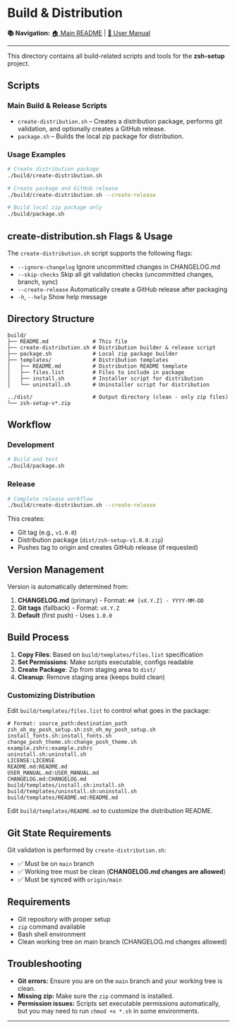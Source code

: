 # Build & Distribution

**📚 Navigation:** [🏠 Main README](../README.md) | [📖 User Manual](../USER_MANUAL.md)

---

This directory contains all build-related scripts and tools for the **zsh-setup** project.

## Scripts

### Main Build & Release Scripts

- `create-distribution.sh` – Creates a distribution package, performs git validation, and optionally creates a GitHub release.
- `package.sh` – Builds the local zip package for distribution.

### Usage Examples

```bash
# Create distribution package
./build/create-distribution.sh

# Create package and GitHub release
./build/create-distribution.sh --create-release

# Build local zip package only
./build/package.sh
```

## create-distribution.sh Flags & Usage

The `create-distribution.sh` script supports the following flags:

- `--ignore-changelog`      Ignore uncommitted changes in CHANGELOG.md
- `--skip-checks`           Skip all git validation checks (uncommitted changes, branch, sync)
- `--create-release`        Automatically create a GitHub release after packaging
- `-h`, `--help`            Show help message

## Directory Structure

```
build/
├── README.md              # This file
├── create-distribution.sh # Distribution builder & release script
├── package.sh             # Local zip package builder
├── templates/             # Distribution templates
│   ├── README.md          # Distribution README template
│   ├── files.list         # Files to include in package
│   ├── install.sh         # Installer script for distribution
│   └── uninstall.sh       # Uninstaller script for distribution

../dist/                   # Output directory (clean - only zip files)
└── zsh-setup-v*.zip
```

## Workflow

### Development

```bash
# Build and test
./build/package.sh
```

### Release

```bash
# Complete release workflow
./build/create-distribution.sh --create-release
```

This creates:

- Git tag (e.g., `v1.0.0`)
- Distribution package (`dist/zsh-setup-v1.0.0.zip`)
- Pushes tag to origin and creates GitHub release (if requested)

## Version Management

Version is automatically determined from:

1. **CHANGELOG.md** (primary) - Format: `## [vX.Y.Z] - YYYY-MM-DD`
2. **Git tags** (fallback) - Format: `vX.Y.Z`
3. **Default** (first push) - Uses `1.0.0`

## Build Process

1. **Copy Files**: Based on `build/templates/files.list` specification
2. **Set Permissions**: Make scripts executable, configs readable
3. **Create Package**: Zip from staging area to `dist/`
4. **Cleanup**: Remove staging area (keeps build clean)

### Customizing Distribution

Edit `build/templates/files.list` to control what goes in the package:

```
# Format: source_path:destination_path
zsh_oh_my_posh_setup.sh:zsh_oh_my_posh_setup.sh
install_fonts.sh:install_fonts.sh
change_posh_theme.sh:change_posh_theme.sh
example.zshrc:example.zshrc
uninstall.sh:uninstall.sh
LICENSE:LICENSE
README.md:README.md
USER_MANUAL.md:USER_MANUAL.md
CHANGELOG.md:CHANGELOG.md
build/templates/install.sh:install.sh
build/templates/uninstall.sh:uninstall.sh
build/templates/README.md:README.md
```

Edit `build/templates/README.md` to customize the distribution README.

## Git State Requirements

Git validation is performed by `create-distribution.sh`:

- ✅ Must be on `main` branch
- ✅ Working tree must be clean (**CHANGELOG.md changes are allowed**)
- ✅ Must be synced with `origin/main`

## Requirements

- Git repository with proper setup
- `zip` command available
- Bash shell environment
- Clean working tree on main branch (CHANGELOG.md changes allowed)

## Troubleshooting

- **Git errors:** Ensure you are on the `main` branch and your working tree is clean.
- **Missing zip:** Make sure the `zip` command is installed.
- **Permission issues:** Scripts set executable permissions automatically, but you may need to run `chmod +x *.sh` in some environments.

---